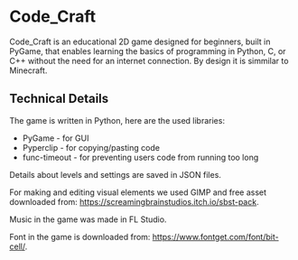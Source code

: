 # Code_Craft
Code_Craft is an educational 2D game designed for beginners, built in PyGame, that enables learning the basics of programming in Python, C, or C++ without the need for an internet connection. By design it is simmilar to Minecraft.

## Technical Details
The game is written in Python, here are the used libraries:

- PyGame - for GUI
- Pyperclip - for copying/pasting code
- func-timeout - for preventing users code from running too long

Details about levels and settings are saved in JSON files.

For making and editing visual elements we used GIMP and free asset downloaded from: https://screamingbrainstudios.itch.io/sbst-pack.

Music in the game was made in FL Studio.

Font in the game is downloaded from: https://www.fontget.com/font/bit-cell/.
